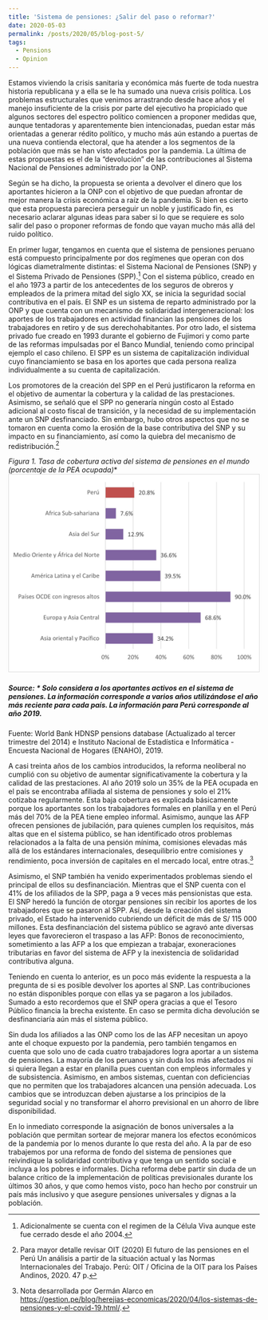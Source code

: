 ```yaml
---
title: 'Sistema de pensiones: ¿Salir del paso o reformar?'
date: 2020-05-03
permalink: /posts/2020/05/blog-post-5/
tags:
  - Pensions
  - Opinion
---
```



Estamos viviendo la crisis sanitaria y económica más fuerte de toda nuestra historia republicana y a ella se le ha sumado una nueva crisis política. Los problemas estructurales que venimos arrastrando desde hace años y el manejo insuficiente de la crisis por parte del ejecutivo ha propiciado que algunos sectores del espectro político comiencen a proponer medidas que, aunque tentadoras y aparentemente bien intencionadas, puedan estar más orientadas a generar rédito político, y mucho más aún estando a puertas de una nueva contienda electoral, que ha atender a los segmentos de la población que más se han visto afectados por la pandemia. La última de estas propuestas es el de la “devolución” de las contribuciones al Sistema Nacional de Pensiones administrado por la ONP.

Según se ha dicho, la propuesta se orienta a devolver el dinero que los aportantes hicieron a la ONP con el objetivo de que puedan afrontar de mejor manera la crisis económica a raíz de la pandemia. Si bien es cierto que esta propuesta pareciera perseguir un noble y justificado fin, es necesario aclarar algunas ideas para saber si lo que se requiere es solo salir del paso o proponer reformas de fondo que vayan mucho más allá del ruido político.

En primer lugar, tengamos en cuenta que el sistema de pensiones peruano está compuesto principalmente por dos regímenes que operan con dos lógicas diametralmente distintas: el Sistema Nacional de Pensiones (SNP) y el Sistema Privado de Pensiones (SPP).[^1] Con el sistema público, creado en el año 1973 a partir de los antecedentes de los seguros de obreros y empleados de la primera mitad del siglo XX, se inicia la seguridad social contributiva en el país. El SNP es un sistema de reparto administrado por la ONP y que cuenta con un mecanismo de solidaridad intergeneracional: los aportes de los trabajadores en actividad financian las pensiones de los trabajadores en retiro y de sus derechohabitantes. Por otro lado, el sistema privado fue creado en 1993 durante el gobierno de Fujimori y como parte de las reformas impulsadas por el Banco Mundial, teniendo como principal ejemplo el caso chileno. El SPP es un sistema de capitalización individual cuyo financiamiento se basa en los aportes que cada persona realiza individualmente a su cuenta de capitalización.

Los promotores de la creación del SPP en el Perú justificaron la reforma en el objetivo de aumentar la cobertura y la calidad de las prestaciones. Asimismo, se señaló que el SPP no generaría ningún costo al Estado adicional al costo fiscal de transición, y la necesidad de su implementación ante un SNP desfinanciado. Sin embargo, hubo otros aspectos que no se tomaron en cuenta como la erosión de la base contributiva del SNP y su impacto en su financiamiento, así como la quiebra del mecanismo de redistribución.[^2]

**Figura 1. Tasa de cobertura activa del sistema de pensiones en el mundo* (porcentaje de la PEA ocupada)**
![Editing a markdown file for a talk](/images/post5graph1.png)
##### Source: * Solo considera a los aportantes activos en el sistema de pensiones. La información corresponde a varios años utilizándose el año más reciente para cada país. La información para Perú corresponde al año 2019.
Fuente: World Bank HDNSP pensions database (Actualizado al tercer trimestre del 2014) e Instituto Nacional de Estadística e Informática - Encuesta Nacional de Hogares (ENAHO), 2019.

A casi treinta años de los cambios introducidos, la reforma neoliberal no cumplió con su objetivo de aumentar significativamente la cobertura y la calidad de las prestaciones. Al año 2019 solo un 35% de la PEA ocupada en el país se encontraba afiliada al sistema de pensiones y solo el 21% cotizaba regularmente. Esta baja cobertura es explicada básicamente porque los aportantes son los trabajadores formales en planilla y en el Perú más del 70% de la PEA tiene empleo informal. Asimismo, aunque las AFP ofrecen pensiones de jubilación, para quienes cumplen los requisitos, más altas que en el sistema público, se han identificado otros problemas relacionados a la falta de una pensión mínima, comisiones elevadas más allá de los estándares internacionales, desequilibrio entre comisiones y rendimiento, poca inversión de capitales en el mercado local, entre otras.[^3]

Asimismo, el SNP también ha venido experimentados problemas siendo el principal de ellos su desfinanciación.  Mientras que el SNP cuenta con el 41% de los afiliados de la SPP, paga a 9 veces más pensionistas que esta. El SNP heredó la función de otorgar pensiones sin recibir los aportes de los trabajadores que se pasaron al SPP. Así, desde la creación del sistema privado, el Estado ha intervenido cubriendo un déficit de más de S/ 115 000 millones. Esta desfinanciación del sistema público se agravó ante diversas leyes que favorecieron el traspaso a las AFP: Bonos de reconocimiento, sometimiento a las AFP a los que empiezan a trabajar, exoneraciones tributarias en favor del sistema de AFP y la inexistencia de solidaridad contributiva alguna.

Teniendo en cuenta lo anterior, es un poco más evidente la respuesta a la pregunta de si es posible devolver los aportes al SNP. Las contribuciones no están disponibles porque con ellas ya se pagaron a los jubilados. Sumado a esto recordemos que el SNP opera gracias a que el Tesoro Público financia la brecha existente. En caso se permita dicha devolución se desfinanciaría aún más el sistema público.

Sin duda los afiliados a las ONP como los de las AFP necesitan un apoyo ante el choque expuesto por la pandemia, pero también tengamos en cuenta que solo uno de cada cuatro trabajadores logra aportar a un sistema de pensiones. La mayoría de los peruanos y sin duda los más afectados ni si quiera llegan a estar en planilla pues cuentan con empleos informales y de subsistencia. Asimismo, en ambos sistemas, cuentan con deficiencias que no permiten que los trabajadores alcancen una pensión adecuada. Los cambios que se introduzcan deben ajustarse a los principios de la seguridad social y no transformar el ahorro previsional en un ahorro de libre disponibilidad.

En lo inmediato corresponde la asignación de bonos universales a la población que permitan sortear de mejorar manera los efectos económicos de la pandemia por lo menos durante lo que resta del año. A la par de eso trabajemos por una reforma de fondo del sistema de pensiones que reivindique la solidaridad contributiva y que tenga un sentido social e incluya a los pobres e informales. Dicha reforma debe partir sin duda de un balance crítico de la implementación de políticas previsionales durante los últimos 30 años, y que como hemos visto, poco han hecho por construir un país más inclusivo y que asegure pensiones universales y dignas a la población.

[^1]: Adicionalmente se cuenta con el regimen de la Célula Viva aunque este fue cerrado desde el año 2004.

[^2]: Para mayor detalle revisar OIT (2020) El futuro de las pensiones en el Perú Un análisis a partir de la situación actual y las Normas Internacionales del Trabajo. Perú: OIT / Oficina de la OIT para los Países Andinos, 2020. 47 p.

[^3]: Nota desarrollada por Germán Alarco en https://gestion.pe/blog/herejias-economicas/2020/04/los-sistemas-de-pensiones-y-el-covid-19.html/.
